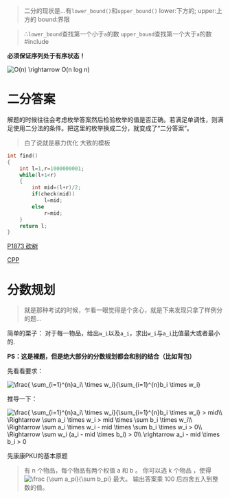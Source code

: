 >二分的现状是...有`lower_bound()`和`upper_bound()`
lower:下方的;
upper:上方的
bound:界限

>∴`lower_bound`查找第一个小于`a`的数
`upper_bound`查找第一个大于`a`的数
#include<algorithm>

**必须保证序列处于有序状态！**

<img src="https://latex.codecogs.com/gif.latex?O(n)&space;\rightarrow&space;O(n&space;log&space;n)" title="O(n) \rightarrow O(n log n)" />

# 二分答案
解题的时候往往会考虑枚举答案然后检验枚举的值是否正确。若满足单调性，则满足使用二分法的条件。把这里的枚举换成二分，就变成了“二分答案”。
>白了说就是暴力优化
大致的模板
```C++
int find()
{
	int l=1,r=1000000001;
	while(l+1<r)
	{
		int mid=(l+r)/2;
		if(check(mid))
			l=mid;
		else
			r=mid;
	}
	return l;
}
```

[P1873 砍树](https://www.luogu.com.cn/problem/P1873)

[CPP](https://github.com/tly-tangwan/OI/blob/main/.cpp/P1873%20%E7%A0%8D%E6%A0%91.cpp)

# 分数规划
>就是那种考试的时候，乍看一眼觉得是个贪心，就是下来发现只拿了样例分的题...

简单的栗子：
对于每一物品，给出`w_i`以及`a_i`，求出`w_i`与`a_i`比值最大或者最小的.

**PS：这是裸题，但是绝大部分的分数规划都会和别的结合（比如背包）**

先看看要求：

<img src="https://latex.codecogs.com/png.latex?\dpi{120}&space;\frac{&space;\sum_{i=1}^{n}a_i\&space;\times&space;w_i}{\sum_{i=1}^{n}b_i&space;\times&space;w_i}" title="\frac{ \sum_{i=1}^{n}a_i\ \times w_i}{\sum_{i=1}^{n}b_i \times w_i}" />

推导一下：

<img src="https://latex.codecogs.com/png.latex?\dpi{120}&space;\frac{&space;\sum_{i=1}^{n}a_i\&space;\times&space;w_i}{\sum_{i=1}^{n}b_i&space;\times&space;w_i}&space;>&space;mid\\&space;\Rightarrow&space;\sum&space;a_i&space;\times&space;w_i&space;>&space;mid&space;\times&space;\sum&space;b_i&space;\times&space;w_i\\&space;\Rightarrow&space;\sum&space;a_i&space;\times&space;w_i&space;-&space;mid&space;\times&space;\sum&space;b_i&space;\times&space;w_i&space;>&space;0\\&space;\Rightarrow&space;\sum&space;w_i&space;(a_i&space;-&space;mid&space;\times&space;b_i)&space;>&space;0\\&space;\rightarrow&space;a_i&space;-&space;mid&space;\times&space;b_i&space;>&space;0" title="\frac{ \sum_{i=1}^{n}a_i\ \times w_i}{\sum_{i=1}^{n}b_i \times w_i} > mid\\ \Rightarrow \sum a_i \times w_i > mid \times \sum b_i \times w_i\\ \Rightarrow \sum a_i \times w_i - mid \times \sum b_i \times w_i > 0\\ \Rightarrow \sum w_i (a_i - mid \times b_i) > 0\\ \rightarrow a_i - mid \times b_i > 0" />


先康康PKU的基本原题

>有 n 个物品，每个物品有两个权值 a 和 b 。
你可以选 k 个物品  ，使得 <img src="https://latex.codecogs.com/png.latex?\dpi{120}&space;\frac&space;{\sum&space;a_pi}{\sum&space;b_pi}" title="\frac {\sum a_pi}{\sum b_pi}" /> 最大。
输出答案乘 100 后四舍五入到整数的值。
